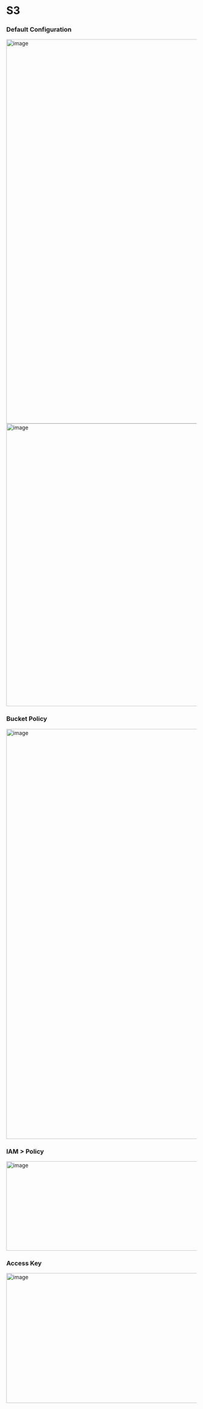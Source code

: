 # S3

### Default Configuration
<img width="1638" height="1014" alt="image" src="https://github.com/user-attachments/assets/e461c90a-49a6-481b-be72-d29471306dd3" />
<img width="1631" height="746" alt="image" src="https://github.com/user-attachments/assets/57a6f78c-e7ec-480e-969b-48b1fdacf57a" />

### Bucket Policy
<img width="1642" height="1082" alt="image" src="https://github.com/user-attachments/assets/d01a4ea2-d6de-4370-be02-8bbc8966ac2c" />

### IAM > Policy
<img width="1623" height="236" alt="image" src="https://github.com/user-attachments/assets/9f0e15d5-eae7-49d1-af55-57ebbf1fcb23" />

### Access Key
<img width="1618" height="343" alt="image" src="https://github.com/user-attachments/assets/d8862170-356e-4261-aae5-4c507569a56e" />
